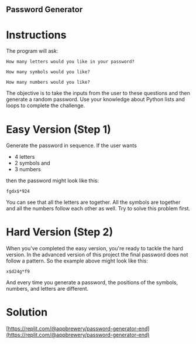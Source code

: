 ## Password Generator

# Instructions

The program will ask:

```
How many letters would you like in your password?
```

```
How many symbols would you like?
```

```
How many numbers would you like?
```

The objective is to take the inputs from the user to these questions and then generate a random password. Use your knowledge about Python lists and loops to complete the challenge.

# Easy Version (Step 1)

Generate the password in sequence. If the user wants

- 4 letters
- 2 symbols and
- 3 numbers

then the password might look like this:

```
fgdx$*924
```

You can see that all the letters are together. All the symbols are together and all the numbers follow each other as well. Try to solve this problem first.

# Hard Version (Step 2)

When you've completed the easy version, you're ready to tackle the hard version. In the advanced version of this project the final password does not follow a pattern. So the example above might look like this:

```
x$d24g*f9
```

And every time you generate a password, the positions of the symbols, numbers, and letters are different.

# Solution

[https://replit.com/@appbrewery/password-generator-end](https://replit.com/@appbrewery/password-generator-end)
